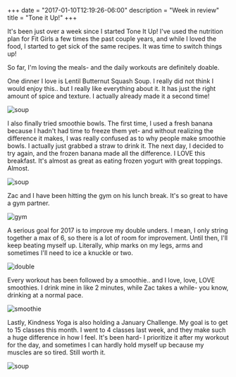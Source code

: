 +++
date = "2017-01-10T12:19:26-06:00"
description = "Week in review"
title = "Tone it Up!"
+++

<!-- +++
date = "2017-01-10"
draft = false
title = "Tone it Up!"
description = "Week in review"
categories = ["fitness", "yoga"]
featured = "2017_01/2017_01_10/2017_01_10_yoga.jpg"
featuredpath = "/images"
type = "post"
+++ -->

It's been just over a week since I started Tone It Up! I've used the nutrition plan for Fit Girls a few times the past couple years, and while I loved the food, I started to get sick of the same recipes. It was time to switch things up!

So far, I'm loving the meals- and the daily workouts are definitely doable.

One dinner I love is Lentil Butternut Squash Soup. I really did not think I would enjoy this.. but I really like everything about it. It has just the right amount of spice and texture. I actually already made it a second time!

![soup](http://assets.mihshhehl.com/2017_01_10_bns.jpg)

I also finally tried smoothie bowls. The first time, I used a fresh banana because I hadn't had time to freeze them yet- and without realizing the difference it makes, I was really confused as to why people make smoothie bowls. I actually just grabbed a straw to drink it. The next day, I decided to try again, and the frozen banana made all the difference. I LOVE this breakfast. It's almost as great as eating frozen yogurt with great toppings. Almost.

![soup](http://assets.mihshhehl.com/2017_01_10_bowl.jpg)

Zac and I have been hitting the gym on his lunch break. It's so great to have a gym partner.

![gym](http://assets.mihshhehl.com/2017_01_10_gym.jpg)

A serious goal for 2017 is to improve my double unders. I mean, I only string together a max of 6, so there is a lot of room for improvement. Until then, I'll keep beating myself up. Literally, whip marks on my legs, arms and sometimes I'll need to ice a knuckle or two.

![double](http://assets.mihshhehl.com/2017_01_10_rope.jpg)

Every workout has been followed by a smoothie.. and I love, love, LOVE smoothies. I drink mine in like 2 minutes, while Zac takes a while- you know, drinking at a normal pace.

![smoothie](http://assets.mihshhehl.com/2017_01_10_smoothie.jpg)

Lastly, Kindness Yoga is also holding a January Challenge. My goal is to get to 15 classes this month. I went to 4 classes last week, and they make such a huge difference in how I feel. It's been hard- I prioritize it after my workout for the day, and sometimes I can hardly hold myself up because my muscles are so tired. Still worth it.

![soup](http://assets.mihshhehl.com/2017_01_10_yoga.jpg)
